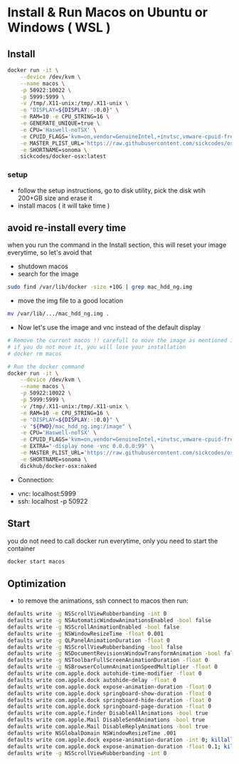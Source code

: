 # Install & Run Macos on Ubuntu or Windows ( WSL )
## Install 
```bash
docker run -it \
    --device /dev/kvm \
    --name macos \
    -p 50922:10022 \
    -p 5999:5999 \
    -v /tmp/.X11-unix:/tmp/.X11-unix \
    -e "DISPLAY=${DISPLAY:-:0.0}" \
    -e RAM=10 -e CPU_STRING=16 \
    -e GENERATE_UNIQUE=true \
    -e CPU='Haswell-noTSX' \
    -e CPUID_FLAGS='kvm=on,vendor=GenuineIntel,+invtsc,vmware-cpuid-freq=on' \
    -e MASTER_PLIST_URL='https://raw.githubusercontent.com/sickcodes/osx-serial-generator/master/config-custom-sonoma.plist' \
    -e SHORTNAME=sonoma \
    sickcodes/docker-osx:latest
```

### setup
  * follow the setup instructions, go to disk utility, pick the disk wtih 200+GB size and erase it
  * install macos ( it will take time ) 

## avoid re-install every time
when you run the command in the Install section, this will reset your image everytime, so let's avoid that
* shutdown macos
* search for the image
```bash
sudo find /var/lib/docker -size +10G | grep mac_hdd_ng.img
```
* move the img file to a good location
```bash
mv /var/lib/.../mac_hdd_ng.img .
```

* Now let's use the image and vnc instead of the default display  
```bash
# Remove the current macos !! carefull to move the image as mentioned in the above step
# if you do not move it, you will lose your installation
# docker rm macos

# Run the docker command
docker run -it \
    --device /dev/kvm \
    --name macos \
    -p 50922:10022 \
    -p 5999:5999 \
    -v /tmp/.X11-unix:/tmp/.X11-unix \
    -e RAM=10 -e CPU_STRING=16 \
    -e "DISPLAY=${DISPLAY:-:0.0}" \
    -v "${PWD}/mac_hdd_ng.img:/image" \
    -e CPU='Haswell-noTSX' \
    -e CPUID_FLAGS='kvm=on,vendor=GenuineIntel,+invtsc,vmware-cpuid-freq=on' \
    -e EXTRA="-display none -vnc 0.0.0.0:99" \
    -e MASTER_PLIST_URL='https://raw.githubusercontent.com/sickcodes/osx-serial-generator/refs/heads/sequoia/config-custom-sequoia.plist' \
    -e SHORTNAME=sonoma \
    dickhub/docker-osx:naked
```

* Connection:
- vnc: localhost:5999
- ssh: localhost -p 50922



## Start
you do not need to call docker run everytime, only you need to start the container
```bash
docker start macos
```


## Optimization
* to remove the animations, ssh connect to macos then run:
```bash
defaults write -g NSScrollViewRubberbanding -int 0
defaults write -g NSAutomaticWindowAnimationsEnabled -bool false
defaults write -g NSScrollAnimationEnabled -bool false
defaults write -g NSWindowResizeTime -float 0.001
defaults write -g QLPanelAnimationDuration -float 0
defaults write -g NSScrollViewRubberbanding -bool false
defaults write -g NSDocumentRevisionsWindowTransformAnimation -bool false
defaults write -g NSToolbarFullScreenAnimationDuration -float 0
defaults write -g NSBrowserColumnAnimationSpeedMultiplier -float 0
defaults write com.apple.dock autohide-time-modifier -float 0
defaults write com.apple.dock autohide-delay -float 0
defaults write com.apple.dock expose-animation-duration -float 0
defaults write com.apple.dock springboard-show-duration -float 0
defaults write com.apple.dock springboard-hide-duration -float 0
defaults write com.apple.dock springboard-page-duration -float 0
defaults write com.apple.finder DisableAllAnimations -bool true
defaults write com.apple.Mail DisableSendAnimations -bool true
defaults write com.apple.Mail DisableReplyAnimations -bool true
defaults write NSGlobalDomain NSWindowResizeTime .001
defaults write com.apple.dock expose-animation-duration -int 0; killall Dock
defaults write com.apple.dock expose-animation-duration -float 0.1; killall Dock
defaults write -g NSScrollViewRubberbanding -int 0
```
